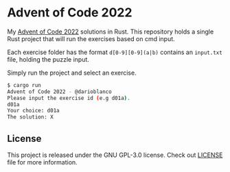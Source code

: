 # Advent of Code 2022

My [Advent of Code 2022](https://adventofcode.com/2022/) solutions in Rust.
This repository holds a single Rust project that will run the exercises based
on cmd input.

Each exercise folder has the format `d[0-9][0-9](a|b)` contains an `input.txt` file,
holding the puzzle input.

Simply run the project and select an exercise.

```sh
$ cargo run
Advent of Code 2022 - @darioblanco
Please input the exercise id (e.g d01a).
d01a
Your choice: d01a
The solution: X
```

## License

This project is released under the GNU GPL-3.0 license.
Check out [LICENSE](./LICENSE) file for more information.
